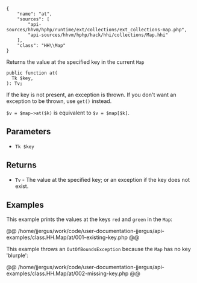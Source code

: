 ``` yamlmeta
{
    "name": "at",
    "sources": [
        "api-sources/hhvm/hphp/runtime/ext/collections/ext_collections-map.php",
        "api-sources/hhvm/hphp/hack/hhi/collections/Map.hhi"
    ],
    "class": "HH\\Map"
}
```




Returns the value at the specified key in the current ` Map `




``` Hack
public function at(
  Tk $key,
): Tv;
```




If the key is not present, an exception is thrown. If you don't want an
exception to be thrown, use ` get() ` instead.




` $v = $map->at($k) ` is equivalent to `` $v = $map[$k] ``.




## Parameters




+ ` Tk $key `




## Returns




* ` Tv ` - The value at the specified key; or an exception if the key does
  not exist.




## Examples




This example prints the values at the keys ` red ` and `` green `` in the ``` Map ```:







@@ /home/jjergus/work/code/user-documentation-jjergus/api-examples/class.HH.Map/at/001-existing-key.php @@




This example throws an ` OutOfBoundsException ` because the `` Map `` has no key 'blurple':







@@ /home/jjergus/work/code/user-documentation-jjergus/api-examples/class.HH.Map/at/002-missing-key.php @@
<!-- HHAPIDOC -->
